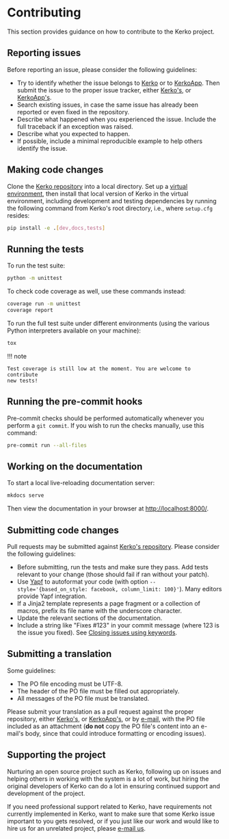 # Contributing

This section provides guidance on how to contribute to the Kerko project.


## Reporting issues

Before reporting an issue, please consider the following guidelines:

- Try to identify whether the issue belongs to [Kerko] or to [KerkoApp]. Then
  submit the issue to the proper issue tracker, either [Kerko's][Kerko_issues],
  or [KerkoApp's][KerkoApp_issues].
- Search existing issues, in case the same issue has already been reported or
  even fixed in the repository.
- Describe what happened when you experienced the issue. Include the full
  traceback if an exception was raised.
- Describe what you expected to happen.
- If possible, include a minimal reproducible example to help others identify
  the issue.


## Making code changes

Clone the [Kerko repository][Kerko] into a local directory. Set up a [virtual
environment][venv], then install that local version of Kerko in the virtual
environment, including development and testing dependencies by running the
following command from Kerko's root directory, i.e., where `setup.cfg` resides:

```bash
pip install -e .[dev,docs,tests]
```


## Running the tests

To run the test suite:

```bash
python -m unittest
```

To check code coverage as well, use these commands instead:

```bash
coverage run -m unittest
coverage report
```

To run the full test suite under different environments (using the various
Python interpreters available on your machine):

```bash
tox
```

!!! note

    Test coverage is still low at the moment. You are welcome to contribute
    new tests!


## Running the pre-commit hooks

Pre-commit checks should be performed automatically whenever you perform a `git
commit`. If you wish to run the checks manually, use this command:

```bash
pre-commit run --all-files
```


## Working on the documentation

To start a local live-reloading documentation server:

```bash
mkdocs serve
```

Then view the documentation in your browser at <http://localhost:8000/>.


## Submitting code changes

Pull requests may be submitted against [Kerko's repository][Kerko]. Please
consider the following guidelines:

- Before submitting, run the tests and make sure they pass. Add tests relevant
  to your change (those should fail if ran without your patch).
- Use [Yapf](https://github.com/google/yapf) to autoformat your code (with
  option `--style='{based_on_style: facebook, column_limit: 100}'`). Many
  editors provide Yapf integration.
- If a Jinja2 template represents a page fragment or a collection of macros,
  prefix its file name with the underscore character.
- Update the relevant sections of the documentation.
- Include a string like "Fixes #123" in your commit message (where 123 is the
  issue you fixed). See [Closing issues using
  keywords](https://help.github.com/en/articles/closing-issues-using-keywords).


## Submitting a translation

Some guidelines:

- The PO file encoding must be UTF-8.
- The header of the PO file must be filled out appropriately.
- All messages of the PO file must be translated.

Please submit your translation as a pull request against the proper repository,
either [Kerko's][Kerko], or [KerkoApp's][KerkoApp], or by [e-mail][Kerko_email],
with the PO file included as an attachment (**do not** copy the PO file's
content into an e-mail's body, since that could introduce formatting or encoding
issues).


## Supporting the project

Nurturing an open source project such as Kerko, following up on issues and
helping others in working with the system is a lot of work, but hiring the
original developers of Kerko can do a lot in ensuring continued support and
development of the project.

If you need professional support related to Kerko, have requirements not
currently implemented in Kerko, want to make sure that some Kerko issue
important to you gets resolved, or if you just like our work and would like to
hire us for an unrelated project, please [e-mail us][Kerko_email].


[Kerko]: https://github.com/whiskyechobravo/kerko
[Kerko_email]: mailto:kerko@whiskyechobravo.com
[Kerko_issues]: https://github.com/whiskyechobravo/kerko/issues
[KerkoApp]: https://github.com/whiskyechobravo/kerkoapp
[KerkoApp_issues]: https://github.com/whiskyechobravo/kerkoapp/issues
[venv]: https://docs.python.org/3.11/tutorial/venv.html
